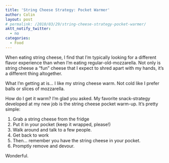 ```yaml
---
title: 'String Cheese Strategy: Pocket Warmer'
author: Colin
layout: post
# permalink: /2010/03/29/string-cheese-strategy-pocket-warmer/
aktt_notify_twitter:
  - no
categories:
  - Food
---
```

When eating string cheese, I find that I&#8217;m typically looking for a different flavor experience than when I&#8217;m eating regular-old-mozzarella. Not only is string cheese a &#8220;fun&#8221; cheese that I expect to shred apart with my hands, it&#8217;s a different thing altogether.

What I&#8217;m getting at is&#8230; I like my string cheese warm. Not cold like I prefer balls or slices of mozzarella.

How do I get it warm? I&#8217;m glad you asked. My favorite snack-strategy developed at my new job is the string cheese pocket warm-up. It&#8217;s pretty simple:

1.  Grab a string cheese from the fridge
2.  Put it in your pocket (keep it wrapped, please!)
3.  Walk around and talk to a few people.
4.  Get back to work
5.  Then&#8230; remember you have the string cheese in your pocket.
6.  Promptly remove and devour.

Wonderful.

